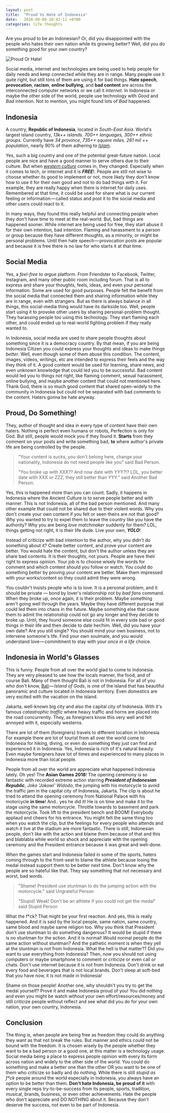 ```yaml
---
layout: post
title:  "Proud Vs Hate of Indonesia"
date:   2018-09-09 10:42:11 +0700
categories: life thoughts
---
```

Are you proud to be an Indonesian? Or, did you disappointed with  the people who hates their own nation while its growing better? Well, did you do something good for your own country?

![Proud Or Hate!](/images/proudvshate.png "Proud Or Hate")

Social media, internet and technologies are being used to help people for daily needs and keep connected while they are in range. Many people use it quite right, but still tons of them are using it for bad things. **Hate speech**, **provocation**, **racism**, **online bullying**, and **bad content** are across the interconnected computer networks or we call it *internet*. In Indonesia or maybe the other side of the world, people use technology with *Good* and *Bad* intention. Not to mention, you might found lots of *Bad* happened.

## Indonesia

A country, **Republic of Indonesia**, located in *South-East Asia*. World's largest island country, *13k++ islands*. *700++ languages, 300++ ethnic groups*. Currently have *34 province*, *735++ square miles*. *261 mil ++ population*, nearly 90% of them adhering to [*Islam*][islam-wiki].

Yes, such a big country and one of the potential great-future nation. Local people are nice and have a good manner to serve others due to their culture. But when [*western culture*][western-culture-wiki] comes in, they changed. Especially when it comes to tech, or internet and it is ***FREE***!. People are still not wise to choose whether its good to implement or not, more likely they don't know how to use it for their own good and not to do bad things with it. For example, they are really happy when there is internet for daily uses. Remembered at that time, it could be used for share what is our current feeling or information &mdash; called status and post it to the social media and other users could react to it.

In many ways, they found this really helpful and connecting people when they don't have time to meet at the real-world. But, bad things are happened sooner. While internet are being used for free, they start abuse it for their own intention, bad intention. Flaming and harassment to a person or group because they have different thoughts, as a minority, or might be personal problems. Until then hate speech &mdash; provocation posts are popular and because it is free there is no law for who starts it at that time.

## Social Media

Yes, a *feel-free to argue* platform. From Friendster to Facebook, Twitter, Instagram, and many other public room including forum. That is all to express and share your thoughts, feels, ideas, and even your personal information. Some are used for good purposes. People felt the benefit from the social media that connected them and sharing information while they are in range, even with strangers. But as there is always balance in all things, this social-media thing would have its darkside too. Well, people start using it to provoke other users by sharing personal-problem thought. They harassing people too using this technology. They start flaming each other, and could ended up to real-world fighting problem if they really wanted to.

In Indonesia, social media are used to share people thoughts about something since it is a democracy country. By that mean, if you are being Indonesia Citizen you could express your thoughts and ideas to make things *better*. Well, even though some of them abuse this condition. The content, images, videos, writings, etc are intended to express their feels and the way they think of it. A good content would be used for learning, share news, and even unknown knowledge that could led you to be successful. Bad content would led you to things not right, like flaming comment, sexual harassment, online bullying, and maybe another content that could not mentioned here. Thank God, there is so much good content that shared open-widely to the community in Indonesia but could not be separated with bad comments to the content. Haters gonna be hate anyway.

## Proud, Do Something!

They, author of thought and idea in every type of content have their own haters. Nothing is perfect even humans or robots, Perfection is only for God. But still, people would mock you if they found it. **Starts** from they comment on your posts and write something bad, **to** where author's private life are being controlled by the people.

> "Your content is sucks, you don't belong here, change your nationality, Indonesia do not need people like you" said Bad Person.
> 
> "You broke up with XXX?? And now date with YYY?!? LOL, you better date with XXX or ZZZ, they still better than YYY." said Another Bad Person.

Yes, this is happened more than you can count. Sadly, it happens in Indonesia where the Ancient Culture is to serve people better and with manner. This is not Indonesia, all of the bad person mentioned. And many other example that could not be shared due to their violent words. Why you don't create your own content if you felt or seen theirs are not that good? Why you wanted to try to expel them to leave the country like you have the authority? Why you are being *love matchmaker* suddenly for them? LOL, things getting not right, it is their life dude. Live your own, ***YOLO***!

Instead of criticize with bad intention to the author, why you didn't do something about it? Create better content, and prove your content are better. You would hate the content, but don't the author unless they are share bad contents. It is their thoughts, not yours. People are have their right to express opinion. Your job is to choose wisely the words for comment and which content should you follow or watch. You could do something better by proving your content are better. Make them impressed with your works/content so they could admit they were wrong.

You couldn't insists people who is to love. It is a personal problem, and it should be private &mdash; bond by lover's relationship not by *bad fans* command. When they broke up, once again, it is their problem. Maybe something aren't going well through the years. Maybe they have different purpose that could led them into chaos in the future. Maybe something else that cause them to admit the relationship could not go any longer and they decide to broke up. Until, they found someone else could fit in every side bad or good things in their life and then decide to date her/him. Well, did you have your own date? Are you still single? You should mind your own business, not to intervene someone's life. Find your own soulmate, and you would understand love &mdash; commitment to stay with your *once in a life* choice.

## Indonesia in World's Glasses

This is funny. People from all over the world glad to come to Indonesia. They are very pleased to see how the locals manner, the food, and of course Bali. Many of them thought Bali is not in Indonesia. For all of you who don't know, [Bali][bali-wiki] &mdash; *Island of Gods*, is one of the island that has beautiful panoramic and culture located in Indonesia territory. Even domestics are very excited with the vacation on the island.

Jakarta, well-known big city and also the capital city of Indonesia. With it's famous *catastrophic traffic* where heavy traffic and horns are placed into the road concurrently. They, as foreigners know this very well and felt annoyed with it, especially westerns.

There are lot of them (foreigners) travels to different location in Indonesia. For example there are lot of tourist from all over the world come to Indonesia for hiking, diving, or even do something they just can find and experienced it in Indonesia. Yes, Indonesia is rich of it's natural beauty. Even maybe foreigners have lot of times and experienced to many places in Indonesia more than local people.

People from all over the world are appreciate what happened Indonesia lately. Oh yes! The **Asian Games 2018**! The opening ceremony is so fantastic with recorded extreme action starring ***President of Indonesian Republic***, *Joko 'Jokowi' Widodo*, the jumping with his motorcycle to avoid the traffic jam in the capital city of Indonesia, Jakarta. The clip is about he tried to attend the opening ceremony from National Palace with his motorcycle **in time**! And.. yes he did it! He is on time and make it to the stage using the same motorcycle. Throttle towards to basement and park the motorcycle. Took lift to the president bench and BOOM! Everybody applaud and cheers for his entrance. You might felt the same thing too when you watch the clip, but the feelings for every people who attends and watch it live at the stadium are more fantastic. There is still, Indonesian people, don't like with the action and blame them because of that and this and blablabla while world so shock and appreciate with the opening ceremony and the President entrance because it was great and well-done.

When the games start and Indonesia failed in some of the sports, haters coming through to the front-seat to blame the athlete because losing the medal instead support them to be better next time. Don't know why the people are so hateful like that. They say something that not necessary and worst, bad words.

> "Shame! President use stuntman to do the jumping action with the motorcycle." said Ungrateful Person
> 
> "Stupid! Weak! Don't be an athlete if you could not get the medal" said Stupid Person

What the f*ck? That might be your first reaction. And yes, this is really happened. And it is said by the local people, same nation, same country, same blood and maybe same religion too. Why you think that President don't use stuntman to do something dangerous? It would be stupid if there is no stuntman for the action. And it is normal! Would normal people do the same action without stuntman? And the pathetic moment is when they yell at the stuntman is not from Indonesia. What the hell is that matter?? Did you want to use everything from Indonesia? Then, now you should not using computers or maybe smartphone to comment or criticize or even call or chats. Don't use internet because it is not from Indonesia. Don't drink or eat every food and beverages that is not local brands. Don't sleep at soft-bed that you have now, it is not made in Indonesia!

Shame on those people! Another one, why shouldn't you try to get the medal yourself? Prove it and make Indonesia proud of you! You did nothing and even you might be watch without your own effort/resources/money and still criticize people without reflect and see what did you do for your own nation, your own country, Indonesia.

## Conclusion

The thing is, when people are being free as freedom they could do anything they want as that not break the rules. But manner and ethics could not be bound with the freedom. It is chosen wisely by the people whether they want to be a bad person or a good one, at this matter is a technology usage. Social media being a place to express people opinion with every its form across nation and widely to the other side of the world. You could do something and make a better one than the other OR you want to be one of them who criticize so badly and do nothing. While there is still *stupid as f\*ck* people around the world especially in Indonesia, you always have an option to be better than them. **Don't hate Indonesia, be proud of it** with every single reps try-to-be-success from its people, sports, tradition, musical, brands, business, or even other achievements. Hate the people who don't appreciate and DO NOTHING about it. Because they don't deserve the success, not even to be part of Indonesia.

[islam-wiki]: https://en.wikipedia.org/wiki/Islam
[western-culture-wiki]: https://en.wikipedia.org/wiki/Western_culture
[bali-wiki]: https://en.wikipedia.org/wiki/Bali